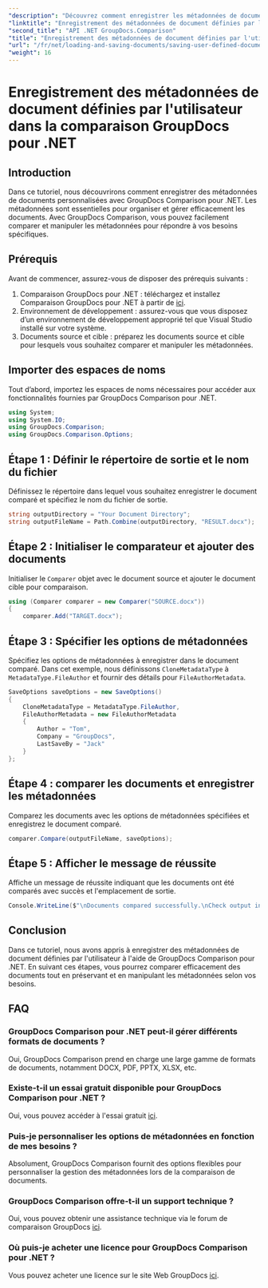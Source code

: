```yaml
---
"description": "Découvrez comment enregistrer les métadonnées de documents définies par l'utilisateur avec GroupDocs Comparison pour .NET. Comparez et manipulez facilement les métadonnées grâce à des instructions détaillées."
"linktitle": "Enregistrement des métadonnées de document définies par l'utilisateur dans la comparaison GroupDocs pour .NET"
"second_title": "API .NET GroupDocs.Comparison"
"title": "Enregistrement des métadonnées de document définies par l'utilisateur dans la comparaison GroupDocs pour .NET"
"url": "/fr/net/loading-and-saving-documents/saving-user-defined-document-metadata/"
"weight": 16
---
```


# Enregistrement des métadonnées de document définies par l'utilisateur dans la comparaison GroupDocs pour .NET

## Introduction
Dans ce tutoriel, nous découvrirons comment enregistrer des métadonnées de documents personnalisées avec GroupDocs Comparison pour .NET. Les métadonnées sont essentielles pour organiser et gérer efficacement les documents. Avec GroupDocs Comparison, vous pouvez facilement comparer et manipuler les métadonnées pour répondre à vos besoins spécifiques.
## Prérequis
Avant de commencer, assurez-vous de disposer des prérequis suivants :
1. Comparaison GroupDocs pour .NET : téléchargez et installez Comparaison GroupDocs pour .NET à partir de [ici](https://releases.groupdocs.com/comparison/net/).
2. Environnement de développement : assurez-vous que vous disposez d’un environnement de développement approprié tel que Visual Studio installé sur votre système.
3. Documents source et cible : préparez les documents source et cible pour lesquels vous souhaitez comparer et manipuler les métadonnées.

## Importer des espaces de noms
Tout d’abord, importez les espaces de noms nécessaires pour accéder aux fonctionnalités fournies par GroupDocs Comparison pour .NET.
```csharp
using System;
using System.IO;
using GroupDocs.Comparison;
using GroupDocs.Comparison.Options;
```
## Étape 1 : Définir le répertoire de sortie et le nom du fichier
Définissez le répertoire dans lequel vous souhaitez enregistrer le document comparé et spécifiez le nom du fichier de sortie.
```csharp
string outputDirectory = "Your Document Directory";
string outputFileName = Path.Combine(outputDirectory, "RESULT.docx");
```
## Étape 2 : Initialiser le comparateur et ajouter des documents
Initialiser le `Comparer` objet avec le document source et ajouter le document cible pour comparaison.
```csharp
using (Comparer comparer = new Comparer("SOURCE.docx"))
{
    comparer.Add("TARGET.docx");
```
## Étape 3 : Spécifier les options de métadonnées
Spécifiez les options de métadonnées à enregistrer dans le document comparé. Dans cet exemple, nous définissons `CloneMetadataType` à `MetadataType.FileAuthor` et fournir des détails pour `FileAuthorMetadata`.
```csharp
SaveOptions saveOptions = new SaveOptions()
{
    CloneMetadataType = MetadataType.FileAuthor,
    FileAuthorMetadata = new FileAuthorMetadata
    {
        Author = "Tom",
        Company = "GroupDocs",
        LastSaveBy = "Jack"
    }
};
```
## Étape 4 : comparer les documents et enregistrer les métadonnées
Comparez les documents avec les options de métadonnées spécifiées et enregistrez le document comparé.
```csharp
comparer.Compare(outputFileName, saveOptions);
```
## Étape 5 : Afficher le message de réussite
Affiche un message de réussite indiquant que les documents ont été comparés avec succès et l'emplacement de sortie.
```csharp
Console.WriteLine($"\nDocuments compared successfully.\nCheck output in {outputDirectory}.");
```

## Conclusion
Dans ce tutoriel, nous avons appris à enregistrer des métadonnées de document définies par l'utilisateur à l'aide de GroupDocs Comparison pour .NET. En suivant ces étapes, vous pourrez comparer efficacement des documents tout en préservant et en manipulant les métadonnées selon vos besoins.
## FAQ
### GroupDocs Comparison pour .NET peut-il gérer différents formats de documents ?
Oui, GroupDocs Comparison prend en charge une large gamme de formats de documents, notamment DOCX, PDF, PPTX, XLSX, etc.
### Existe-t-il un essai gratuit disponible pour GroupDocs Comparison pour .NET ?
Oui, vous pouvez accéder à l'essai gratuit [ici](https://releases.groupdocs.com/).
### Puis-je personnaliser les options de métadonnées en fonction de mes besoins ?
Absolument, GroupDocs Comparison fournit des options flexibles pour personnaliser la gestion des métadonnées lors de la comparaison de documents.
### GroupDocs Comparison offre-t-il un support technique ?
Oui, vous pouvez obtenir une assistance technique via le forum de comparaison GroupDocs [ici](https://forum.groupdocs.com/c/comparison/12).
### Où puis-je acheter une licence pour GroupDocs Comparison pour .NET ?
Vous pouvez acheter une licence sur le site Web GroupDocs [ici](https://purchase.groupdocs.com/buy).